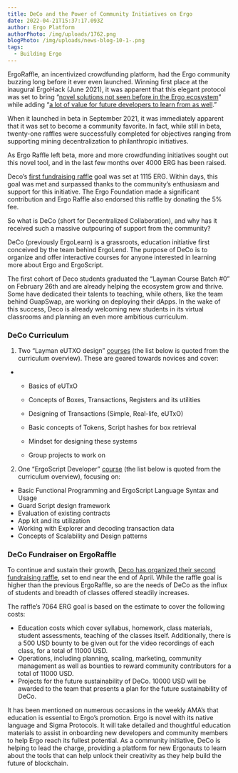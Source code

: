 ```yaml
---
title: DeCo and the Power of Community Initiatives on Ergo
date: 2022-04-21T15:37:17.093Z
author: Ergo Platform
authorPhoto: /img/uploads/1762.png
blogPhoto: /img/uploads/news-blog-10-1-.png
tags:
  - Building Ergo
---
```

ErgoRaffle, an incentivized crowdfunding platform, had the Ergo community buzzing long before it ever even launched. Winning first place at the inaugural ErgoHack (June 2021), it was apparent that this elegant protocol was set to bring “[novel solutions not seen before in the Ergo ecosystem](https://curiaregiscrypto.medium.com/ergohack-results-f7d72711a9db)” while adding “[a lot of value for future developers to learn from as well](https://curiaregiscrypto.medium.com/ergohack-results-f7d72711a9db).”

When it launched in beta in September 2021, it was immediately apparent that it was set to become a community favorite. In fact, while still in beta, twenty-one raffles were successfully completed for objectives ranging from supporting mining decentralization to philanthropic initiatives.

As Ergo Raffle left beta, more and more crowdfunding initiatives sought out this novel tool, and in the last few months over 4000 ERG has been raised.

Deco’s [first fundraising raffle](https://ergoraffle.com/raffle/show/d6941cb138ff2442d42a9636b8acf1ac06e2ca0665a884030e69499f0a2b139d) goal was set at 1115 ERG. Within days, this goal was met and surpassed thanks to the community’s enthusiasm and support for this initiative. The Ergo Foundation made a significant contribution and Ergo Raffle also endorsed this raffle by donating the 5% fee. 

So what is DeCo (short for Decentralized Collaboration), and why has it received such a massive outpouring of support from the community?

DeCo (previously ErgoLearn) is a grassroots, education initiative first conceived by the team behind ErgoLend. The purpose of DeCo is to organize and offer interactive courses for anyone interested in learning more about Ergo and ErgoScript.

The first cohort of Deco students graduated the “Layman Course Batch #0” on February 26th and are already helping the ecosystem grow and thrive. Some have dedicated their talents to teaching, while others, like the team behind GuapSwap, are working on deploying their dApps. In the wake of this success, Deco is already welcoming new students in its virtual classrooms and planning an even more ambitious curriculum.

### DeCo Curriculum

1. Two “Layman eUTXO design” [courses](https://drive.google.com/file/d/1bxHRvr9vN2yTw5nfb0nve9BXNaevo6bl/view) (the list below is quoted from the curriculum overview). These are geared towards novices and cover:

* * Basics of eUTxO

  * Concepts of Boxes, Transactions, Registers and its utilities

  * Designing of Transactions (Simple, Real-life, eUTxO)

  * Basic concepts of Tokens, Script hashes for box retrieval

  * Mindset for designing these systems

  * Group projects to work on

2. One “ErgoScript Developer” [course](https://drive.google.com/file/d/1bxHRvr9vN2yTw5nfb0nve9BXNaevo6bl/view) (the list below is quoted from the curriculum overview), focusing on:

* Basic Functional Programming and ErgoScript Language Syntax and Usage
* Guard Script design framework
* Evaluation of existing contracts
* App kit and its utilization
* Working with Explorer and decoding transaction data
* Concepts of Scalability and Design patterns 

### DeCo Fundraiser on ErgoRaffle

To continue and sustain their growth, [Deco has organized their second fundraising raffle](https://ergoraffle.com/raffle/show/419c4109318843950d71ccd9273d2b9ee21e032c50b5e96c09ab1234ddad5126), set to end near the end of April. While the raffle goal is higher than the previous ErgoRaffle, so are the needs of DeCo as the influx of students and breadth of classes offered steadily increases.

The raffle’s 7064 ERG goal is based on the estimate to cover the following costs:

* Education costs which cover syllabus, homework, class materials, student assessments, teaching of the classes itself. Additionally, there is a 500 USD bounty to be given out for the video recordings of each class, for a total of 11000 USD.
* Operations, including planning, scaling, marketing, community management as well as bounties to reward community contributors for a total of 11000 USD.
* Projects for the future sustainability of DeCo. 10000 USD will be awarded to the team that presents a plan for the future sustainability of DeCo.

It has been mentioned on numerous occasions in the weekly AMA’s that education is essential to Ergo’s promotion. Ergo is novel with its native language and Sigma Protocols. It will take detailed and thoughtful education materials to assist in onboarding new developers and community members to help Ergo reach its fullest potential. As a community initiative, DeCo is helping to lead the charge, providing a platform for new Ergonauts to learn about the tools that can help unlock their creativity as they help build the future of blockchain.